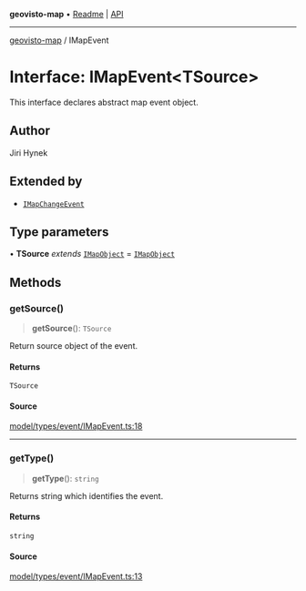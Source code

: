 **geovisto-map** • [Readme](../README.md) \| [API](../globals.md)

***

[geovisto-map](../README.md) / IMapEvent

# Interface: IMapEvent\<TSource\>

This interface declares abstract map event object.

## Author

Jiri Hynek

## Extended by

- [`IMapChangeEvent`](IMapChangeEvent.md)

## Type parameters

• **TSource** *extends* [`IMapObject`](IMapObject.md) = [`IMapObject`](IMapObject.md)

## Methods

### getSource()

> **getSource**(): `TSource`

Return source object of the event.

#### Returns

`TSource`

#### Source

[model/types/event/IMapEvent.ts:18](https://github.com/geovisto/geovisto-map/blob/5ee2cb5d45c19062fc8fc6beefa2848c076518b6/src/model/types/event/IMapEvent.ts#L18)

***

### getType()

> **getType**(): `string`

Returns string which identifies the event.

#### Returns

`string`

#### Source

[model/types/event/IMapEvent.ts:13](https://github.com/geovisto/geovisto-map/blob/5ee2cb5d45c19062fc8fc6beefa2848c076518b6/src/model/types/event/IMapEvent.ts#L13)
